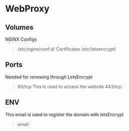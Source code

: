 # WebProxy
## Volumes
NGINX Configs
> /etc/nginx/conf.d/
Certificates
> /etc/letsencrypt/

## Ports
Needed for renewing through LetsEncrypt
> 80/tcp
This is used to access the website
> 443/tcp

## ENV
This email is used to register the domain with letsEncrypt
> email
